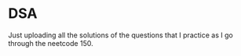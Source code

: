 # DSA
Just uploading all the solutions of the questions that I practice as I go through the neetcode 150.
